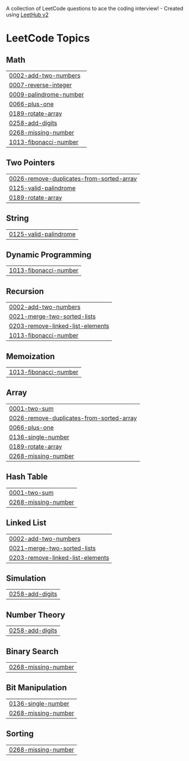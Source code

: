 A collection of LeetCode questions to ace the coding interview! - Created using [LeetHub v2](https://github.com/arunbhardwaj/LeetHub-2.0)
<!---LeetCode Topics Start-->
# LeetCode Topics
## Math
|  |
| ------- |
| [0002-add-two-numbers](https://github.com/SanikaPatil2528/DSA_Sanika/tree/master/0002-add-two-numbers) |
| [0007-reverse-integer](https://github.com/SanikaPatil2528/DSA_Sanika/tree/master/0007-reverse-integer) |
| [0009-palindrome-number](https://github.com/SanikaPatil2528/DSA_Sanika/tree/master/0009-palindrome-number) |
| [0066-plus-one](https://github.com/SanikaPatil2528/DSA_Sanika/tree/master/0066-plus-one) |
| [0189-rotate-array](https://github.com/SanikaPatil2528/DSA_Sanika/tree/master/0189-rotate-array) |
| [0258-add-digits](https://github.com/SanikaPatil2528/DSA_Sanika/tree/master/0258-add-digits) |
| [0268-missing-number](https://github.com/SanikaPatil2528/DSA_Sanika/tree/master/0268-missing-number) |
| [1013-fibonacci-number](https://github.com/SanikaPatil2528/DSA_Sanika/tree/master/1013-fibonacci-number) |
## Two Pointers
|  |
| ------- |
| [0026-remove-duplicates-from-sorted-array](https://github.com/SanikaPatil2528/DSA_Sanika/tree/master/0026-remove-duplicates-from-sorted-array) |
| [0125-valid-palindrome](https://github.com/SanikaPatil2528/DSA_Sanika/tree/master/0125-valid-palindrome) |
| [0189-rotate-array](https://github.com/SanikaPatil2528/DSA_Sanika/tree/master/0189-rotate-array) |
## String
|  |
| ------- |
| [0125-valid-palindrome](https://github.com/SanikaPatil2528/DSA_Sanika/tree/master/0125-valid-palindrome) |
## Dynamic Programming
|  |
| ------- |
| [1013-fibonacci-number](https://github.com/SanikaPatil2528/DSA_Sanika/tree/master/1013-fibonacci-number) |
## Recursion
|  |
| ------- |
| [0002-add-two-numbers](https://github.com/SanikaPatil2528/DSA_Sanika/tree/master/0002-add-two-numbers) |
| [0021-merge-two-sorted-lists](https://github.com/SanikaPatil2528/DSA_Sanika/tree/master/0021-merge-two-sorted-lists) |
| [0203-remove-linked-list-elements](https://github.com/SanikaPatil2528/DSA_Sanika/tree/master/0203-remove-linked-list-elements) |
| [1013-fibonacci-number](https://github.com/SanikaPatil2528/DSA_Sanika/tree/master/1013-fibonacci-number) |
## Memoization
|  |
| ------- |
| [1013-fibonacci-number](https://github.com/SanikaPatil2528/DSA_Sanika/tree/master/1013-fibonacci-number) |
## Array
|  |
| ------- |
| [0001-two-sum](https://github.com/SanikaPatil2528/DSA_Sanika/tree/master/0001-two-sum) |
| [0026-remove-duplicates-from-sorted-array](https://github.com/SanikaPatil2528/DSA_Sanika/tree/master/0026-remove-duplicates-from-sorted-array) |
| [0066-plus-one](https://github.com/SanikaPatil2528/DSA_Sanika/tree/master/0066-plus-one) |
| [0136-single-number](https://github.com/SanikaPatil2528/DSA_Sanika/tree/master/0136-single-number) |
| [0189-rotate-array](https://github.com/SanikaPatil2528/DSA_Sanika/tree/master/0189-rotate-array) |
| [0268-missing-number](https://github.com/SanikaPatil2528/DSA_Sanika/tree/master/0268-missing-number) |
## Hash Table
|  |
| ------- |
| [0001-two-sum](https://github.com/SanikaPatil2528/DSA_Sanika/tree/master/0001-two-sum) |
| [0268-missing-number](https://github.com/SanikaPatil2528/DSA_Sanika/tree/master/0268-missing-number) |
## Linked List
|  |
| ------- |
| [0002-add-two-numbers](https://github.com/SanikaPatil2528/DSA_Sanika/tree/master/0002-add-two-numbers) |
| [0021-merge-two-sorted-lists](https://github.com/SanikaPatil2528/DSA_Sanika/tree/master/0021-merge-two-sorted-lists) |
| [0203-remove-linked-list-elements](https://github.com/SanikaPatil2528/DSA_Sanika/tree/master/0203-remove-linked-list-elements) |
## Simulation
|  |
| ------- |
| [0258-add-digits](https://github.com/SanikaPatil2528/DSA_Sanika/tree/master/0258-add-digits) |
## Number Theory
|  |
| ------- |
| [0258-add-digits](https://github.com/SanikaPatil2528/DSA_Sanika/tree/master/0258-add-digits) |
## Binary Search
|  |
| ------- |
| [0268-missing-number](https://github.com/SanikaPatil2528/DSA_Sanika/tree/master/0268-missing-number) |
## Bit Manipulation
|  |
| ------- |
| [0136-single-number](https://github.com/SanikaPatil2528/DSA_Sanika/tree/master/0136-single-number) |
| [0268-missing-number](https://github.com/SanikaPatil2528/DSA_Sanika/tree/master/0268-missing-number) |
## Sorting
|  |
| ------- |
| [0268-missing-number](https://github.com/SanikaPatil2528/DSA_Sanika/tree/master/0268-missing-number) |
<!---LeetCode Topics End-->